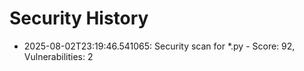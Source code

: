 # Security History

- 2025-08-02T23:19:46.541065: Security scan for *.py - Score: 92, Vulnerabilities: 2

